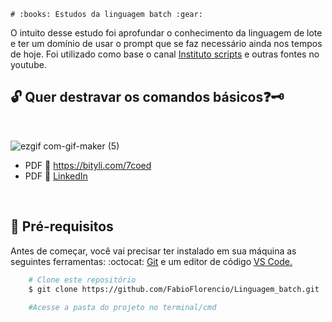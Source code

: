 	# :books: Estudos da linguagem batch :gear:

<p>O intuito desse estudo foi aprofundar o conhecimento da linguagem de lote e ter um domínio de usar o prompt que se faz necessário ainda nos tempos de hoje. Foi utilizado como base o canal <a href="https://www.youtube.com/playlist?list=PLO_mlVzHgDw02tItMApdR4MOpZB37162D">Instituto scripts</a> e outras fontes no youtube.</p>

## :unlock: Quer destravar os comandos básicos:question::old_key:
<br>

![ezgif com-gif-maker (5)](https://user-images.githubusercontent.com/78650091/220229632-d7f811a0-0762-4f6d-a3ea-81bdb561f1d3.gif)


* PDF :file_folder: https://bityli.com/7coed
* PDF :file_folder: [LinkedIn](https://www.linkedin.com/feed/update/urn:li:activity:6976248550846283776/)

<br>

## :mag_right:  Pré-requisitos

<p>Antes de começar, você vai precisar ter instalado em sua máquina as seguintes ferramentas: :octocat: <a href="https://git-scm.com/downloads">Git</a> e um editor de código <a href="https://code.visualstudio.com/download">VS Code.</a></p>

```bash
    # Clone este repositório
    $ git clone https://github.com/FabioFlorencio/Linguagem_batch.git
	
    #Acesse a pasta do projeto no terminal/cmd    
	
```